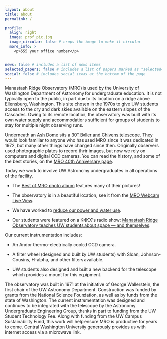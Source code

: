 ```yaml
---
layout: about
title: about
permalink: /

profile:
  align: right
  image: prof_pic.jpg
  image_circular: false # crops the image to make it circular
  more_info: >
    <p>555 your office number</p>


news: false # includes a list of news items
selected_papers: false # includes a list of papers marked as "selected={true}"
social: false # includes social icons at the bottom of the page
---
```

Manastash Ridge Observatory (MRO) is used by the University of Washington Department of Astronomy for undergraduate education. It is not typically open to the public, in part due to its location on a ridge above Ellensburg, Washington. This site chosen in the 1970s to give UW students access to the dry and dark skies available on the eastern slopes of the Cascades. Owing to its remote location, the observatory was built with its own water supply and accommodations sufficient for groups of students to stay for multiple night observing runs.

Underneath an [Ash Dome](http://www.ashdome.com/) sits a [30" Boller and Chivens telescope](https://bollerandchivens.com/?p=1105). They would look familiar to anyone who has used MRO since it was dedicated in 1972, but many other things have changed since then. Originally observers used photographic plates to record their images, but now we rely on computers and digital CCD cameras. You can read the history, and some of the best stories, on the [MRO 40th Anniversary page](http://depts.washington.edu/astron/old_port/MRO/index.html).

Today we work to involve UW Astronomy undergraduates in all operations of the facility.

- The [Best of MRO photo album](https://photos.app.goo.gl/qF1D4G1Ctw6QgSDG9) features many of their pictures!

- The observatory is in a beautiful location, see it from the  [MRO Webcam Live View](http://depts.washington.edu/mrouser/webcams/).

- We have worked to [reduce our power and water use](https://green.uw.edu/blog/2016-03/uws-manastash-ridge-observatory-gets-sustainability-overhaul).

- Our students were featured on a KNKX's radio show: [Manastash Ridge Observatory teaches UW students about space — and themselves](https://www.knkx.org/post/manastash-ridge-observatory-teaches-uw-students-about-space-and-themselves).

Our current instrumentation includes:

- An Andor thermo-electrically cooled CCD camera.

- A filter wheel (designed and built by UW students) with Sloan, Johnson-Cousins, H-alpha, and other filters available.

- UW students also designed and built a new backend for the telescope which provides a mount for this equipment.

The observatory was built in 1971 at the initiative of George Wallerstein, the first chair of the UW Astronomy Department. Construction was funded by grants from the National Science Foundation, as well as by funds from the state of Washington. The current instrumentation was designed and continues to be integrated with the telescope by the Astronomy Undergraduate Engineering Group, thanks in part to funding from the UW Student Technology Fee. Along with funding from the UW Campus Sustainability Fund, this work will help ensure MRO is productive for years to come. Central Washington University generously provides us with internet access via a microwave link.
